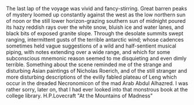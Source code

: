 The last lap of the voyage was vivid and fancy-stirring. Great barren peaks of mystery loomed up constantly against the west as the low northern sun of noon or the still lower horizon-grazing southern sun of midnight poured its hazy reddish rays over the white snow, bluish ice and water lanes, and black bits of exposed granite slope. Through the desolate summits swept ranging, intermittent gusts of the terrible antarctic wind; whose cadences sometimes held vague suggestions of a wild and half-sentient musical piping, with notes extending over a wide range, and which for some subconscious mnemonic reason seemed to me disquieting and even dimly terrible. Something about the scene reminded me of the strange and disturbing Asian paintings of Nicholas Roerich, and of the still stranger and more disturbing descriptions of the evilly fabled plateau of Leng which occur in the dreaded Necronomicon of the mad Arab Abdul Alhazred. I was rather sorry, later on, that I had ever looked into that monstrous book at the college library.
H.P.Lovecraft "At the Mountains of Madness"

